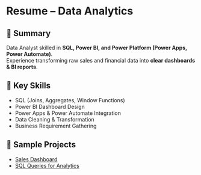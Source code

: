 # Resume – Data Analytics

## 🔹 Summary
Data Analyst skilled in **SQL, Power BI, and Power Platform (Power Apps, Power Automate)**.  
Experience transforming raw sales and financial data into **clear dashboards & BI reports**.  

## 🔹 Key Skills
- SQL (Joins, Aggregates, Window Functions)
- Power BI Dashboard Design
- Power Apps & Power Automate Integration
- Data Cleaning & Transformation
- Business Requirement Gathering

## 🔹 Sample Projects
- [Sales Dashboard](Naga-Venkata-Varma_Mudunuri.Github.io/professional_Achievements/data_analytics/Projects/Sales_Dashboard.md)  
- [SQL Queries for Analytics](Naga-Venkata-Varma_Mudunuri.Github.io/professional_Achievements/data_analytics/Projects/SQL_Queries.md)  
